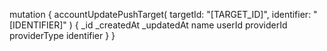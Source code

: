 mutation {
    accountUpdatePushTarget(
        targetId: "[TARGET_ID]",
        identifier: "[IDENTIFIER]"
    ) {
        _id
        _createdAt
        _updatedAt
        name
        userId
        providerId
        providerType
        identifier
    }
}
